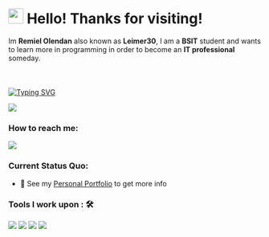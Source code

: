 <h1><img src="https://emojis.slackmojis.com/emojis/images/1531849430/4246/blob-sunglasses.gif?1531849430" width="30"/> Hello! Thanks for visiting!</h1>

Im **Remiel Olendan** also known as **Leimer30**, I am a **BSIT** student and wants to learn more in programming in order to become an **IT professional** someday.<br><br>
<a href="https://www.youtube.com/remielolendan"><br><br>
[![Typing SVG](https://readme-typing-svg.herokuapp.com?color=%2349F707&lines=I'm+Remiel+Olendan+20+years+old;BSIT+Student;Hoping+to+learn+more+in+programming)](https://git.io/typing-svg)

[![](https://img.shields.io/badge/Gmail-olendanmiel@gmail.com-red)](mailto:olendanmiel@gmail.com)

### How to reach me: 
<a href="mailto: olendanmiel@gmail.com">

 <img src="https://img.shields.io/badge/Leimer30.github.io-%2312100E.svg?&style=for-the-badge&logo=safari&logoColor=white"></a>

### Current Status Quo:

- 👀 See my [Personal Portfolio](https://Leimer30.github.io/portfolio/) to get more info

### Tools I work upon : 🛠

<img src="https://img.shields.io/badge/html5-%23E34F26.svg?style=for-the-badge&logo=html5&logoColor=white">   <img src="https://img.shields.io/badge/css3%20-%2314354C.svg?&style=for-the-badge&logo=css3&logoColor=white">   <img src="https://img.shields.io/badge/javascript%20-%23323330.svg?&style=for-the-badge&logo=javascript&logoColor=%23F7DF1E"> <img src="https://img.shields.io/badge/PHP%20-%23777BB4.svg?&style=for-the-badge&logo=php&logoColor=white">
